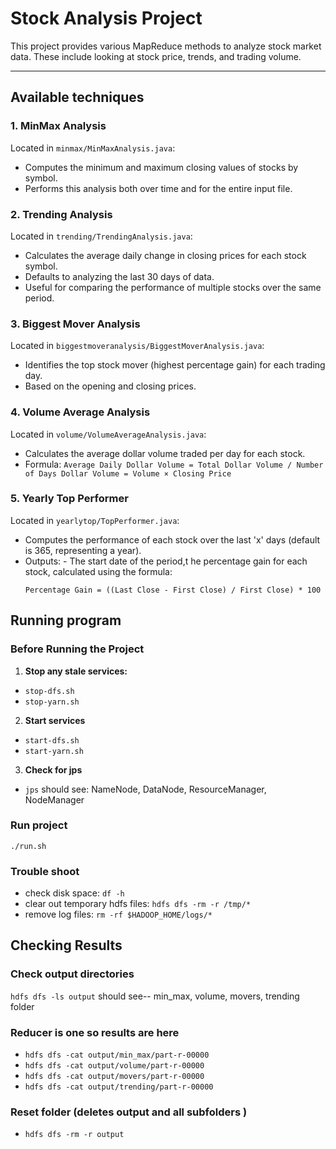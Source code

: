 # Stock Analysis Project

This project provides various MapReduce methods to analyze stock market data. 
These include looking at stock price, trends, and trading volume.

---

## Available techniques

### 1. MinMax Analysis
Located in `minmax/MinMaxAnalysis.java`:
- Computes the minimum and maximum closing values of stocks by symbol.
- Performs this analysis both over time and for the entire input file.

### 2. Trending Analysis
Located in `trending/TrendingAnalysis.java`:
- Calculates the average daily change in closing prices for each stock symbol.
- Defaults to analyzing the last 30 days of data.
- Useful for comparing the performance of multiple stocks over the same period.

### 3. Biggest Mover Analysis
Located in `biggestmoveranalysis/BiggestMoverAnalysis.java`:
- Identifies the top stock mover (highest percentage gain) for each trading day.
- Based on the opening and closing prices.

### 4. Volume Average Analysis
Located in `volume/VolumeAverageAnalysis.java`:
- Calculates the average dollar volume traded per day for each stock.
- Formula: ```Average Daily Dollar Volume = Total Dollar Volume / Number of Days Dollar Volume = Volume × Closing Price ```

### 5. Yearly Top Performer
Located in `yearlytop/TopPerformer.java`:
- Computes the performance of each stock over the last 'x' days (default is 365, representing a year).
- Outputs: - The start date of the period,t he percentage gain for each stock, calculated using the formula:  
  ```
  Percentage Gain = ((Last Close - First Close) / First Close) * 100
  ```


## Running program
### Before Running the Project

1. **Stop any stale services:**
 - ```stop-dfs.sh```
 - ```stop-yarn.sh```
2. **Start services**
 - ```start-dfs.sh```
 - ```start-yarn.sh```
3. **Check for jps**
 - ```jps```
should see: NameNode, DataNode, ResourceManager, NodeManager

### Run project
 ```./run.sh```

### Trouble shoot
- check disk space: ```df -h```
- clear out temporary hdfs files: ```hdfs dfs -rm -r /tmp/*```
- remove log files: ```rm -rf $HADOOP_HOME/logs/*```


## Checking Results

### Check output directories
```hdfs dfs -ls output```
should see-- min_max, volume, movers, trending folder
### Reducer is one so results are here
- ```hdfs dfs -cat output/min_max/part-r-00000```
- ```hdfs dfs -cat output/volume/part-r-00000```
- ```hdfs dfs -cat output/movers/part-r-00000```
- ```hdfs dfs -cat output/trending/part-r-00000```
### Reset folder (deletes output and all subfolders )
- ```hdfs dfs -rm -r output```



